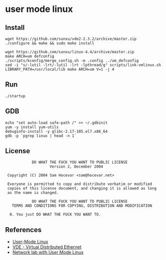 user mode linux
========

## Install

    wget https://github.com/sunxu/vde2-2.3.2/archive/master.zip
    ./configure && make && sudo make install

    wget https://github.com/sunxu/linux-4.4/archive/master.zip
    make ARCH=um defconfig
    ./scripts/kconfig/merge_config.sh -m .config ../um_defconfig
    sed -i "s/-lutil -lrt/-lutil -lrt -lpthread/g" scripts/link-vmlinux.sh
    LIBRARY_PATH=/usr/local/lib make ARCH=um V=1 -j 4


## Run

    ./startup


## GDB

    echo "set auto-load safe-path /" >> ~/.gdbinit
    yum -y install yum-utils
    debuginfo-install -y glibc-2.17-105.el7.x86_64
    gdb -p `pgrep linux | head -n 1`


## License

```text
            DO WHAT THE FUCK YOU WANT TO PUBLIC LICENSE
                    Version 2, December 2004

 Copyright (C) 2004 Sam Hocevar <sam@hocevar.net>

 Everyone is permitted to copy and distribute verbatim or modified
 copies of this license document, and changing it is allowed as long
 as the name is changed.

            DO WHAT THE FUCK YOU WANT TO PUBLIC LICENSE
   TERMS AND CONDITIONS FOR COPYING, DISTRIBUTION AND MODIFICATION

  0. You just DO WHAT THE FUCK YOU WANT TO.
```


## References

* [User-Mode Linux](http://user-mode-linux.sourceforge.net/)
* [VDE - Virtual Distributed Ethernet](http://vde.sourceforge.net/)
* [Network lab with User Mode Linux](https://vincent.bernat.im/en/blog/2011-uml-network-lab.html)

